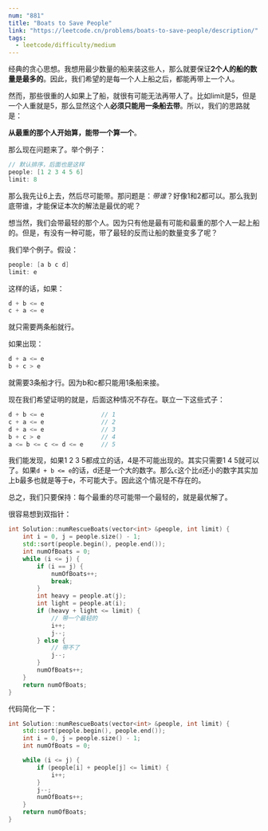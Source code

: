 ```yaml
---
num: "881"
title: "Boats to Save People"
link: "https://leetcode.cn/problems/boats-to-save-people/description/"
tags:
  - leetcode/difficulty/medium
---
```

经典的贪心思想。我想用最少数量的船来装这些人，那么就要保证**2个人的船的数量是最多的**。因此，我们希望的是每一个人上船之后，都能再带上一个人。

然而，那些很重的人如果上了船，就很有可能无法再带人了。比如limit是5，但是一个人重就是5，那么显然这个人**必须只能用一条船去带**。所以，我们的思路就是：

**从最重的那个人开始算，能带一个算一个**。

那么现在问题来了。举个例子：

```c
// 默认排序，后面也是这样
people: [1 2 3 4 5 6]
limit: 8
```

那么我先让6上去，然后尽可能带。那问题是：*带谁*？好像1和2都可以。那么我到底带谁，才能保证本次的解法是最优的呢？

想当然，我们会带最轻的那个人。因为只有他是最有可能和最重的那个人一起上船的。但是，有没有一种可能，带了最轻的反而让船的数量变多了呢？

我们举个例子。假设：

```c
people: [a b c d]
limit: e
```

这样的话，如果：

```c
d + b <= e
c + a <= e
```

就只需要两条船就行。

如果出现：

```c
d + a <= e
b + c > e
```

就需要3条船才行。因为b和c都只能用1条船来接。

现在我们希望证明的就是，后面这种情况不存在。联立一下这些式子：

```c
d + b <= e                // 1
c + a <= e                // 2
d + a <= e                // 3
b + c > e                 // 4
a <= b <= c <= d <= e     // 5
```

我们能发现，如果1 2 3 5都成立的话，4是不可能出现的。其实只需要1 4 5就可以了。如果`d + b <= e`的话，d还是一个大的数字。那么`c`这个比`d`还小的数字其实加上b最多也就是等于e，不可能大于。因此这个情况是不存在的。

总之，我们只要保持：每个最重的尽可能带一个最轻的，就是最优解了。

很容易想到双指针：

```cpp
int Solution::numRescueBoats(vector<int> &people, int limit) {
    int i = 0, j = people.size() - 1;
    std::sort(people.begin(), people.end());
    int numOfBoats = 0;
    while (i <= j) {
        if (i == j) {
            numOfBoats++;
            break;
        }
        int heavy = people.at(j);
        int light = people.at(i);
        if (heavy + light <= limit) {
	        // 带一个最轻的
            i++;
            j--;
        } else {
	        // 带不了
            j--;
        }
        numOfBoats++;
    }
    return numOfBoats;
}
```

代码简化一下：

```cpp
int Solution::numRescueBoats(vector<int> &people, int limit) {
    std::sort(people.begin(), people.end());
    int i = 0, j = people.size() - 1;
    int numOfBoats = 0;

    while (i <= j) {
        if (people[i] + people[j] <= limit) {
            i++;
        }
        j--;
        numOfBoats++;
    }
    return numOfBoats;
}
```

